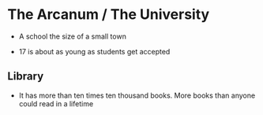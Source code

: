 # The Arcanum \/ The University

* A school the size of a small town

* 17 is about as young as students get accepted


## Library

* It has more than ten times ten thousand books. More books than anyone could read in a lifetime


